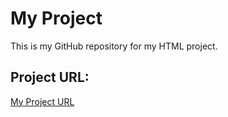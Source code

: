 # My Project

This is my GitHub repository for my HTML project.

## Project URL:
[My Project URL](https://roadmap.sh/projects/single-page-cv)


